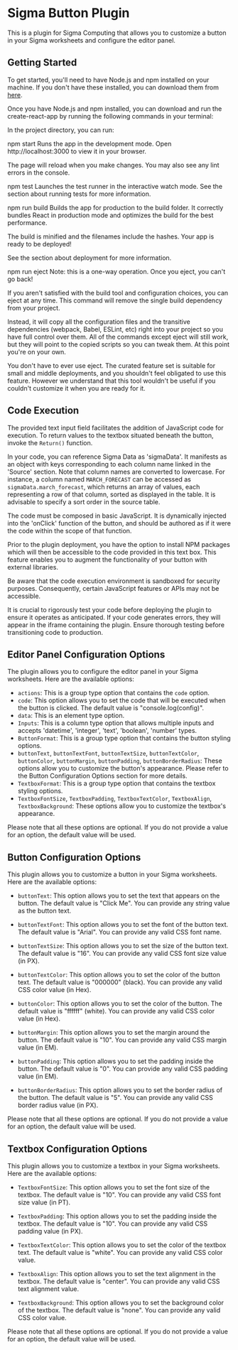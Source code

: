 # Sigma Button Plugin

This is a plugin for Sigma Computing that allows you to customize a button in your Sigma worksheets and configure the editor panel.

## Getting Started

To get started, you'll need to have Node.js and npm installed on your machine. If you don't have these installed, you can download them from [here](https://nodejs.org/en/download/).

Once you have Node.js and npm installed, you can download and run the create-react-app by running the following commands in your terminal:

In the project directory, you can run:

npm start
Runs the app in the development mode.
Open http://localhost:3000 to view it in your browser.

The page will reload when you make changes.
You may also see any lint errors in the console.

npm test
Launches the test runner in the interactive watch mode.
See the section about running tests for more information.

npm run build
Builds the app for production to the build folder.
It correctly bundles React in production mode and optimizes the build for the best performance.

The build is minified and the filenames include the hashes.
Your app is ready to be deployed!

See the section about deployment for more information.

npm run eject
Note: this is a one-way operation. Once you eject, you can't go back!

If you aren't satisfied with the build tool and configuration choices, you can eject at any time. This command will remove the single build dependency from your project.

Instead, it will copy all the configuration files and the transitive dependencies (webpack, Babel, ESLint, etc) right into your project so you have full control over them. All of the commands except eject will still work, but they will point to the copied scripts so you can tweak them. At this point you're on your own.

You don't have to ever use eject. The curated feature set is suitable for small and middle deployments, and you shouldn't feel obligated to use this feature. However we understand that this tool wouldn't be useful if you couldn't customize it when you are ready for it.

## Code Execution

The provided text input field facilitates the addition of JavaScript code for execution. To return values to the textbox situated beneath the button, invoke the `Return()` function.

In your code, you can reference Sigma Data as 'sigmaData'. It manifests as an object with keys corresponding to each column name linked in the 'Source' section. Note that column names are converted to lowercase. For instance, a column named `MARCH_FORECAST` can be accessed as `sigmaData.march_forecast`, which returns an array of values, each representing a row of that column, sorted as displayed in the table. It is advisable to specify a sort order in the source table.

The code must be composed in basic JavaScript. It is dynamically injected into the 'onClick' function of the button, and should be authored as if it were the code within the scope of that function.

Prior to the plugin deployment, you have the option to install NPM packages which will then be accessible to the code provided in this text box. This feature enables you to augment the functionality of your button with external libraries.

Be aware that the code execution environment is sandboxed for security purposes. Consequently, certain JavaScript features or APIs may not be accessible.

It is crucial to rigorously test your code before deploying the plugin to ensure it operates as anticipated. If your code generates errors, they will appear in the iframe containing the plugin. Ensure thorough testing before transitioning code to production. 


## Editor Panel Configuration Options

The plugin allows you to configure the editor panel in your Sigma worksheets. Here are the available options:

- `actions`: This is a group type option that contains the `code` option.
- `code`: This option allows you to set the code that will be executed when the button is clicked. The default value is "console.log(config)".
- `data`: This is an element type option.
- `Inputs`: This is a column type option that allows multiple inputs and accepts 'datetime', 'integer', 'text', 'boolean', 'number' types.
- `ButtonFormat`: This is a group type option that contains the button styling options.
- `buttonText`, `buttonTextFont`, `buttonTextSize`, `buttonTextColor`, `buttonColor`, `buttonMargin`, `buttonPadding`, `buttonBorderRadius`: These options allow you to customize the button's appearance. Please refer to the Button Configuration Options section for more details.
- `TextboxFormat`: This is a group type option that contains the textbox styling options.
- `TextboxFontSize`, `TextboxPadding`, `TextboxTextColor`, `TextboxAlign`, `TextboxBackground`: These options allow you to customize the textbox's appearance.

Please note that all these options are optional. If you do not provide a value for an option, the default value will be used.

## Button Configuration Options

This plugin allows you to customize a button in your Sigma worksheets. Here are the available options:

- `buttonText`: This option allows you to set the text that appears on the button. 
    The default value is "Click Me". You can provide any string value as the button text.

- `buttonTextFont`: This option allows you to set the font of the button text. 
    The default value is "Arial". You can provide any valid CSS font name.

- `buttonTextSize`: This option allows you to set the size of the button text. 
    The default value is "16". You can provide any valid CSS font size value (in PX).

- `buttonTextColor`: This option allows you to set the color of the button text. 
    The default value is "000000" (black). You can provide any valid CSS color value (in Hex).

- `buttonColor`: This option allows you to set the color of the button. 
    The default value is "ffffff" (white). You can provide any valid CSS color value (in Hex).

- `buttonMargin`: This option allows you to set the margin around the button. 
    The default value is "10". You can provide any valid CSS margin value (in EM).

- `buttonPadding`: This option allows you to set the padding inside the button. 
    The default value is "0". You can provide any valid CSS padding value (in EM).

- `buttonBorderRadius`: This option allows you to set the border radius of the button. 
    The default value is "5". You can provide any valid CSS border radius value (in PX).

Please note that all these options are optional. If you do not provide a value for an option, the default value will be used.

## Textbox Configuration Options

This plugin allows you to customize a textbox in your Sigma worksheets. Here are the available options:

- `TextboxFontSize`: This option allows you to set the font size of the textbox. 
    The default value is "10". You can provide any valid CSS font size value (in PT).

- `TextboxPadding`: This option allows you to set the padding inside the textbox. 
    The default value is "10". You can provide any valid CSS padding value (in PX).

- `TextboxTextColor`: This option allows you to set the color of the textbox text. 
    The default value is "white". You can provide any valid CSS color value.

- `TextboxAlign`: This option allows you to set the text alignment in the textbox. 
    The default value is "center". You can provide any valid CSS text alignment value.

- `TextboxBackground`: This option allows you to set the background color of the textbox. 
    The default value is "none". You can provide any valid CSS color value.

Please note that all these options are optional. If you do not provide a value for an option, the default value will be used.
